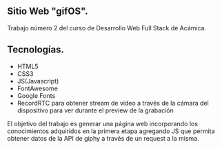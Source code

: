 ## Sitio Web "gifOS".


Trabajo número 2 del curso de Desarrollo Web Full Stack de Acámica.


## Tecnologías.

- HTML5
- CSS3
- JS(Javascript)
- FontAwesome
- Google Fonts
- RecordRTC para obtener stream de video a través de la cámara del dispositivo para ver durante el preview de la grabación

El objetivo del trabajo es generar una página web incorporando los conocimientos adquiridos en la primera etapa agregando JS que permita obtener datos de la API de giphy a través de un request a la misma.